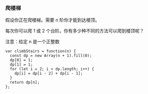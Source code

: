 <!--
 * @Author: 月魂
 * @Date: 2021-03-01 22:53:13
 * @LastEditTime: 2021-03-01 22:53:50
 * @LastEditors: 月魂
 * @Description: 
 * @FilePath: \leetcode-per-day\day54.md
-->
### 爬楼梯

假设你正在爬楼梯。需要 n 阶你才能到达楼顶。

每次你可以爬 1 或 2 个台阶。你有多少种不同的方法可以爬到楼顶呢？

注意：给定 n 是一个正整数

```
var climbStairs = function(n) {
  const dp = new Array(n + 1).fill(0);
  dp[0] = 1;
  dp[1] = 1;
  for (let i = 2; i < dp.length; i++) {
    dp[i] = dp[i - 2] + dp[i - 1];
  }
  return dp[n];
};
```

